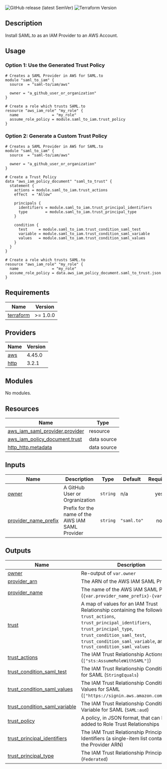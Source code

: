 ![GitHub release (latest SemVer)](https://img.shields.io/github/v/release/saml-to/terraform-aws-iam)
![Terraform Version](https://img.shields.io/badge/tf-%3E%3D1.0.0-blue.svg)

## Description

Install SAML.to as an IAM Provider to an AWS Account.

## Usage

### Option 1: Use the Generated Trust Policy

```hcl
# Creates a SAML Provider in AWS for SAML.to
module "saml_to_iam" {
  source  = "saml-to/iam/aws"

  owner = "a_github_user_or_organization"
}

# Create a role which trusts SAML.to
resource "aws_iam_role" "my_role" {
  name               = "my_role"
  assume_role_policy = module.saml_to_iam.trust_policy
}
```

### Option 2: Generate a Custom Trust Policy

```hcl
# Creates a SAML Provider in AWS for SAML.to
module "saml_to_iam" {
  source  = "saml-to/iam/aws"

  owner = "a_github_user_or_organization"
}

# Create a Trust Policy
data "aws_iam_policy_document" "saml_to_trust" {
  statement {
    actions = module.saml_to_iam.trust_actions
    effect  = "Allow"

    principals {
      identifiers = module.saml_to_iam.trust_principal_identifiers
      type        = module.saml_to_iam.trust_principal_type
    }

    condition {
      test     = module.saml_to_iam.trust_condition_saml_test
      variable = module.saml_to_iam.trust_condition_saml_variable
      values   = module.saml_to_iam.trust_condition_saml_values
    }
  }
}

# Create a role which trusts SAML.to
resource "aws_iam_role" "my_role" {
  name               = "my_role"
  assume_role_policy = data.aws_iam_policy_document.saml_to_trust.json
}
```

<!-- BEGIN_TF_DOCS -->
## Requirements

| Name | Version |
|------|---------|
| <a name="requirement_terraform"></a> [terraform](#requirement\_terraform) | >= 1.0.0 |

## Providers

| Name | Version |
|------|---------|
| <a name="provider_aws"></a> [aws](#provider\_aws) | 4.45.0 |
| <a name="provider_http"></a> [http](#provider\_http) | 3.2.1 |

## Modules

No modules.

## Resources

| Name | Type |
|------|------|
| [aws_iam_saml_provider.provider](https://registry.terraform.io/providers/hashicorp/aws/latest/docs/resources/iam_saml_provider) | resource |
| [aws_iam_policy_document.trust](https://registry.terraform.io/providers/hashicorp/aws/latest/docs/data-sources/iam_policy_document) | data source |
| [http_http.metadata](https://registry.terraform.io/providers/hashicorp/http/latest/docs/data-sources/http) | data source |

## Inputs

| Name | Description | Type | Default | Required |
|------|-------------|------|---------|:--------:|
| <a name="input_owner"></a> [owner](#input\_owner) | A GitHub User or Orgranization | `string` | n/a | yes |
| <a name="input_provider_name_prefix"></a> [provider\_name\_prefix](#input\_provider\_name\_prefix) | Prefix for the name of the AWS IAM SAML Provider | `string` | `"saml.to"` | no |

## Outputs

| Name | Description |
|------|-------------|
| <a name="output_owner"></a> [owner](#output\_owner) | Re-output of `var.owner` |
| <a name="output_provider_arn"></a> [provider\_arn](#output\_provider\_arn) | The ARN of the AWS IAM SAML Provider |
| <a name="output_provider_name"></a> [provider\_name](#output\_provider\_name) | The name of the AWS IAM SAML Provider (`{var.provider_name_prefix}-{var.owner}`) |
| <a name="output_trust"></a> [trust](#output\_trust) | A map of values for an IAM Trust Relationship containing the following keys: `trust_actions`, `trust_principal_identifiers`, `trust_principal_type`, `trust_condition_saml_test`, `trust_condition_saml_variable`, and `trust_condition_saml_values` |
| <a name="output_trust_actions"></a> [trust\_actions](#output\_trust\_actions) | The IAM Trust Relationship Actions (`["sts:AssumeRoleWithSAML"]`) |
| <a name="output_trust_condition_saml_test"></a> [trust\_condition\_saml\_test](#output\_trust\_condition\_saml\_test) | The IAM Trust Relationship Condition Test for SAML (`StringEquals`) |
| <a name="output_trust_condition_saml_values"></a> [trust\_condition\_saml\_values](#output\_trust\_condition\_saml\_values) | The IAM Trust Relationship Condition Values for SAML (`["https://signin.aws.amazon.com/saml"]`) |
| <a name="output_trust_condition_saml_variable"></a> [trust\_condition\_saml\_variable](#output\_trust\_condition\_saml\_variable) | The IAM Trust Relationship Condition Variable for SAML (`SAML:aud`) |
| <a name="output_trust_policy"></a> [trust\_policy](#output\_trust\_policy) | A policy, in JSON format, that can be added to Role Trust Relationships |
| <a name="output_trust_principal_identifiers"></a> [trust\_principal\_identifiers](#output\_trust\_principal\_identifiers) | The IAM Trust Relationship Principal Identifiers (a single-item list containing the Provider ARN) |
| <a name="output_trust_principal_type"></a> [trust\_principal\_type](#output\_trust\_principal\_type) | The IAM Trust Relationship Principal Type (`Federated`) |
<!-- END_TF_DOCS -->
